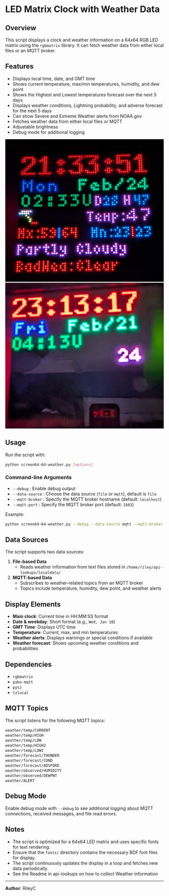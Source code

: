 # LED Matrix Clock with Weather Data

## Overview
This script displays a clock and weather information on a 64x64 RGB LED matrix using the `rgbmatrix` library. It can fetch weather data from either local files or an MQTT broker.

## Features
- Displays local time, date, and GMT time
- Shows current temperature, max/min temperatures, humidity, and dew point
- Shows the Highest and Lowest temperatures forecast over the next 5 days
- Displays weather conditions, Lightning probability, and adverse forecast for the next 5 days
- Can show Severe and Extreme Weather alerts from NOAA.gov
- Fetches weather data from either local files or MQTT
- Adjustable brightness 
- Debug mode for additional logging

![Big Clock 1](hardware/images/big-clock-1.jpg)
![Big Clock 2](hardware/images/big-clock-2.jpg)


## Usage
Run the script with:
```bash
python screen64-64-weather.py [options]
```

### Command-line Arguments
- `--debug` : Enable debug output
- `--data-source` : Choose the data source (`file` or `mqtt`), default is `file`
- `--mqtt-broker` : Specify the MQTT broker hostname (default: `localhost`)
- `--mqtt-port` : Specify the MQTT broker port (default: `1883`)

Example:
```bash
python screen64-64-weather.py --debug --data-source mqtt --mqtt-broker 192.168.1.10
```

## Data Sources
The script supports two data sources:
1. **File-based Data**
   - Reads weather information from text files stored in `/home/riley/api-lookups/localdata/`
2. **MQTT-based Data**
   - Subscribes to weather-related topics from an MQTT broker
   - Topics include temperature, humidity, dew point, and weather alerts

## Display Elements
- **Main clock**: Current time in HH:MM:SS format
- **Date & weekday**: Short format (e.g., `Wed, Jan 10`)
- **GMT Time**: Displays UTC time
- **Temperature**: Current, max, and min temperatures
- **Weather alerts**: Displays warnings or special conditions if available
- **Weather forecast**: Shows upcoming weather conditions and probabilities

## Dependencies
- `rgbmatrix`
- `paho-mqtt`
- `pytz`
- `tzlocal`

## MQTT Topics
The script listens for the following MQTT topics:
```
weather/temp/CURRENT
weather/temp/HIGH
weather/temp/LOW
weather/temp/HIGH2
weather/temp/LOW2
weather/forecast/THUNDER
weather/forecast/COND
weather/forecast/ADVFORE
weather/observed/HUMIDITY
weather/observed/DEWPNT
weather/ALERT
```

## Debug Mode
Enable debug mode with `--debug` to see additional logging about MQTT connections, received messages, and file read errors.

## Notes
- The script is optimized for a 64x64 LED matrix and uses specific fonts for text rendering.
- Ensure that the `fonts/` directory contains the necessary BDF font files for display.
- The script continuously updates the display in a loop and fetches new data periodically.
- See the Readme in api-lookups on how to collect Weather information

---
**Author**: RileyC


